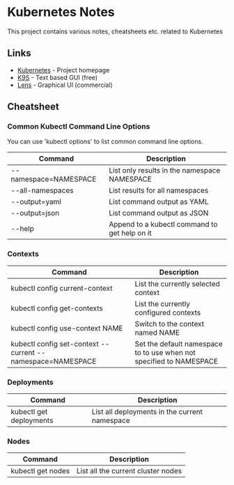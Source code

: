 # Kubernetes Notes

This project contains various notes, cheatsheets etc. related to Kubernetes

## Links

* [Kubernetes](https://kubernetes.io) - Project homepage
* [K9S](https://k9scli.io) - Text based GUI (free)
* [Lens](https://k8slens.dev) - Graphical UI (commercial)

## Cheatsheet

### Common Kubectl Command Line Options

You can use 'kubectl options' to list common command line options.

| Command | Description |
|---|---|
| --namespace=NAMESPACE | List only results in the namespace NAMESPACE |
| --all-namespaces | List results for all namespaces |
| --output=yaml | List command output as YAML |
| --output=json | List command output as JSON |
| --help | Append to a kubectl command to get help on it |


### Contexts

| Command | Description |
|---|---|
| kubectl config current-context | List the currently selected context |
| kubectl config get-contexts | List the currently configured contexts |
| kubectl config use-context NAME | Switch to the context named NAME |
| kubectl config set-context --current --namespace=NAMESPACE | Set the default namespace to to use when not specified to NAMESPACE |

### Deployments
| Command | Description |
|---|---|
| kubectl get deployments | List all deployments in the current namespace |

### Nodes
| Command | Description |
|---|---|
| kubectl get nodes | List all the current cluster nodes |

